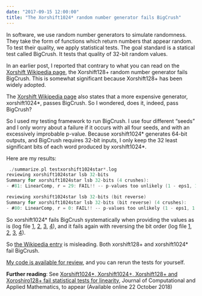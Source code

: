 ```yaml
---
date: "2017-09-15 12:00:00"
title: "The Xorshift1024* random number generator fails BigCrush"
---
```




In software, we use random number generators to simulate randomness. They take the form of functions which return numbers that appear random. To test their quality, we apply statistical tests. The goal standard is a statical test called BigCrush. It tests that quality of 32-bit random values.

In an earlier post, I reported that contrary to what you can read on the [Xorshift Wikipedia page](https://en.wikipedia.org/wiki/Xorshift), the Xorshift128+ random number generator fails BigCrush. This is somewhat significant because Xorshift128+ has been widely adopted.

The [Xorshift Wikipedia page](https://en.wikipedia.org/wiki/Xorshift) also states that a more expensive generator, xorshift1024*, passes BigCrush. So I wondered, does it, indeed, pass BigCrush?

So I used my testing framework to run BigCrush. I use four different &ldquo;seeds&rdquo; and I only worry about a failure if it occurs with all four seeds, and with an excessively improbable p-value. Because xorshift1024* generates 64-bit outputs, and BigCrush requires 32-bit inputs, I only keep the 32 least significant bits of each word produced by xorshift1024*.

Here are my results:
```C
 ./summarize.pl testxorshift1024star*.log
reviewing xorshift1024star lsb 32-bits
Summary for xorshift1024star lsb 32-bits (4 crushes):
- #81: LinearComp, r = 29: FAIL!! -- p-values too unlikely (1 - eps1, 1 - eps1, 1 - eps1, 1 - eps1) -- ALL CRUSHES FAIL!!

reviewing xorshift1024star lsb 32-bits (bit reverse)
Summary for xorshift1024star lsb 32-bits (bit reverse) (4 crushes):
- #80: LinearComp, r = 0: FAIL!! -- p-values too unlikely (1 - eps1, 1 - eps1, 1 - eps1, 1 - eps1) -- ALL CRUSHES FAIL!!
```


So xorshift1024* fails BigCrush systematically when providing the values as is (log file [1](https://github.com/lemire/testingRNG/blob/master/testu01/results/testxorshift1024star-S412451-b.log), [2](https://github.com/lemire/testingRNG/blob/master/testu01/results/testxorshift1024star-S848432-b.log), [3](https://github.com/lemire/testingRNG/blob/master/testu01/results/testxorshift1024star-S987654-b.log), [4](https://github.com/lemire/testingRNG/blob/master/testu01/results/testxorshift1024star-b.log)), and it fails again with reversing the bit order (log file [1](https://github.com/lemire/testingRNG/blob/master/testu01/results/testxorshift1024star-S412451-z-b.log), [2](https://github.com/lemire/testingRNG/blob/master/testu01/results/testxorshift1024star-S848432-z-b.log), [3](https://github.com/lemire/testingRNG/blob/master/testu01/results/testxorshift1024star-S987654-z-b.log), [4](https://github.com/lemire/testingRNG/blob/master/testu01/results/testxorshift1024star-z-b.log)).

So [the Wikipedia entry](https://en.wikipedia.org/wiki/Xorshift) is misleading. Both xorshift128+ and xorshift1024* fail BigCrush.

[My code is available for review](https://github.com/lemire/testingRNG/), and you can rerun the tests for yourself.

__Further reading__: See [Xorshift1024*, Xorshift1024+, Xorshift128+ and Xoroshiro128+ fail statistical tests for linearity](https://www.sciencedirect.com/science/article/pii/S0377042718306265?dgcid=author), Journal of Computational and Applied Mathematics, to appear (Available online 22 October 2018)


